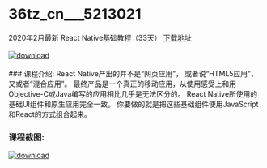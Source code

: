 # 36tz_cn___5213021
2020年2月最新 React Native基础教程（33天）
[下载地址](http://www.36tz.cn/article/5213021 "下载地址")
<br/></br>[![download](http://36tz.cn/muke_img/2020_05_2-72-300x202.png "下载地址")](http://www.36tz.cn/article/5213021 "下载地址")
<br/></br>### 课程介绍:
React Native产出的并不是“网页应用”， 或者说“HTML5应用”，又或者“混合应用”。 最终产品是一个真正的移动应用，从使用感受上和用Objective-C或Java编写的应用相比几乎是无法区分的。 React Native所使用的基础UI组件和原生应用完全一致。 你要做的就是把这些基础组件使用JavaScript和React的方式组合起来。

### 课程截图:
[![download](http://36tz.cn/muke_img/2020_05_1-77.png "下载地址")](http://www.36tz.cn/article/5213021 "下载地址")

